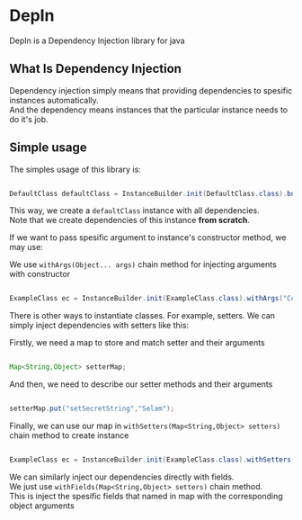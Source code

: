 # DepIn
DepIn is a Dependency Injection library for java

## What Is Dependency Injection
Dependency injection simply means that providing dependencies to spesific instances automatically.  
And the dependency means instances that the particular instance needs to do it's job.

## Simple usage
The simples usage of this library is:

```Java

DefaultClass defaultClass = InstanceBuilder.init(DefaultClass.class).build();

```

This way, we create a `defaultClass` instance with all dependencies.  
Note that we create dependencies of this instance **from scratch**.
  
If we want to pass spesific argument to instance's constructor method, we may use:

We use `withArgs(Object... args)` chain method for injecting arguments with constructor

```Java

ExampleClass ec = InstanceBuilder.init(ExampleClass.class).withArgs("ConstructorStringArg").build();

```

There is other ways to instantiate classes. For example, setters.
We can simply inject dependencies with setters like this:

Firstly, we need a map to store and match setter and their arguments

```Java

Map<String,Object> setterMap;

```
And then, we need to describe our setter methods and their arguments

```Java

setterMap.put("setSecretString","Selam");

```

Finally, we can use our map in `withSetters(Map<String,Object> setters)` chain method to create instance

```Java

ExampleClass ec = InstanceBuilder.init(ExampleClass.class).withSetters(setterMap).build();

```

We can similarly inject our dependencies directly with fields.  
We just use `withFields(Map<String,Object> setters)` chain method.  
This is inject the spesific fields that named in map with the corresponding object arguments